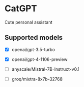 # CatGPT

Cute personal assistant


## Supported models

- [x] openai/gpt-3.5-turbo
- [x] openai/gpt-4-1106-preview
- [ ] anyscale/Mistral-7B-Instruct-v0.1
- [ ] groq/mixtra-8x7b-32768


